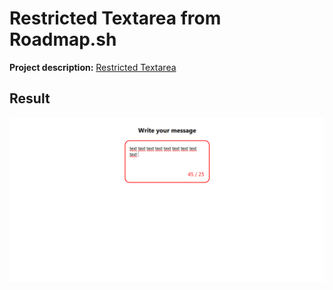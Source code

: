 # Restricted Textarea from Roadmap.sh

<p><b>Project description:</b> <a href="https://roadmap.sh/projects/restricted-textarea">Restricted Textarea</a></p>

<section>
    <h2>Result</h2>
    <img src="./images/screenshot-result.png">
</section>
